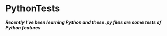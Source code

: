 # PythonTests
***Recently I've been learning Python and these .py files are some tests of Python features***
